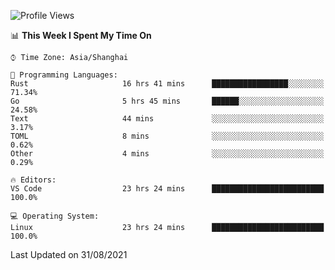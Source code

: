 <!--START_SECTION:waka-->
![Profile Views](http://img.shields.io/badge/Profile%20Views-32-blue)

📊 **This Week I Spent My Time On** 

```text
⌚︎ Time Zone: Asia/Shanghai

💬 Programming Languages: 
Rust                     16 hrs 41 mins      █████████████████░░░░░░░░   71.34% 
Go                       5 hrs 45 mins       ██████░░░░░░░░░░░░░░░░░░░   24.58% 
Text                     44 mins             ░░░░░░░░░░░░░░░░░░░░░░░░░   3.17% 
TOML                     8 mins              ░░░░░░░░░░░░░░░░░░░░░░░░░   0.62% 
Other                    4 mins              ░░░░░░░░░░░░░░░░░░░░░░░░░   0.29%

🔥 Editors: 
VS Code                  23 hrs 24 mins      █████████████████████████   100.0%

💻 Operating System: 
Linux                    23 hrs 24 mins      █████████████████████████   100.0%

```


 Last Updated on 31/08/2021
<!--END_SECTION:waka-->
